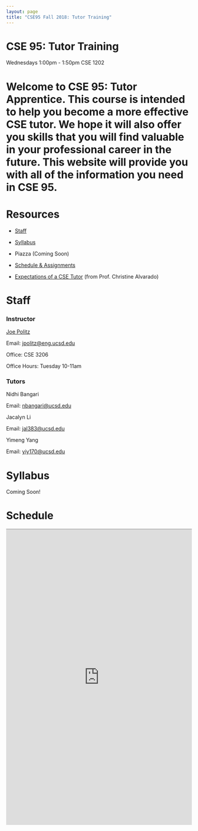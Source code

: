 ```yaml
---
layout: page
title: "CSE95 Fall 2018: Tutor Training"
---
```

# CSE 95: Tutor Training
Wednesdays 1:00pm - 1:50pm CSE 1202

Welcome to CSE 95: Tutor Apprentice. This course is intended to help you become a more effective CSE tutor. We hope it will also offer you skills that you will find valuable in your professional career in the future. This website will provide you with all of the information you need in CSE 95. 
=======

# Resources
* <a href="#staff">Staff</a> 

* <a href="#syllabus">Syllabus</a>  

* Piazza (Coming Soon) 

* <a href="#schedule">Schedule & Assignments </a>

* <a href="https://docs.google.com/document/d/1rr2DWuIQGMMWDEW9rLdENfDaRJhu5dYQm1erzgzO5_o/edit?usp=sharing">Expectations of a CSE Tutor</a> (from Prof. Christine Alvarado)

# Staff
<a id="staff"></a>

<h3>Instructor</h3>

<a href="https://jpolitz.github.io" target="_blank">Joe Politz</a>

Email: jpolitz@eng.ucsd.edu

Office: CSE 3206

Office Hours: Tuesday 10-11am

<h3>Tutors</h3>

Nidhi Bangari

Email: nbangari@ucsd.edu

Jacalyn Li

Email: jal383@ucsd.edu

Yimeng Yang

Email: yiy170@ucsd.edu

# Syllabus

<a id="syllabus"></a>
Coming Soon!

# Schedule
<a id="schedule"></a>
 <iframe style="border: none; border-top: 1px solid grey; border-spacing: 2px" src="https://docs.google.com/spreadsheets/d/e/2PACX-1vTSzcbMtdGIdQ_FFq2vIGP2czId9MouBnDMgqzqNfHR6IVyaNJ_Dq9-d06UXTXgxdakOaYuHfkjwlC-/pubhtml?gid=0&single=true&widget=false&chrome=false&range=A:D" width="100%" height="800px"></iframe>
